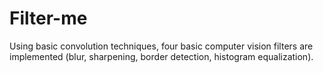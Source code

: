 # Filter-me

Using basic convolution techniques, four basic computer vision filters are implemented (blur, sharpening, border detection, histogram equalization).
